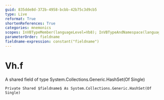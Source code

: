 ```yaml
---
guid: 835dde8d-372b-4958-bcbb-42b75c3d9cb5
type: Live
reformat: True
shortenReferences: True
categories: mnemonics
scopes: InVBTypeMember(languageLevel=Vb8); InVBTypeAndNamespace(languageLevel=Vb8)
parameterOrder: fieldname
fieldname-expression: constant("fieldname")
---
```


# Vh.f

A shared field of type System.Collections.Generic.HashSet(Of Single)

```
Private Shared $fieldname$ As System.Collections.Generic.HashSet(Of Single)
```
